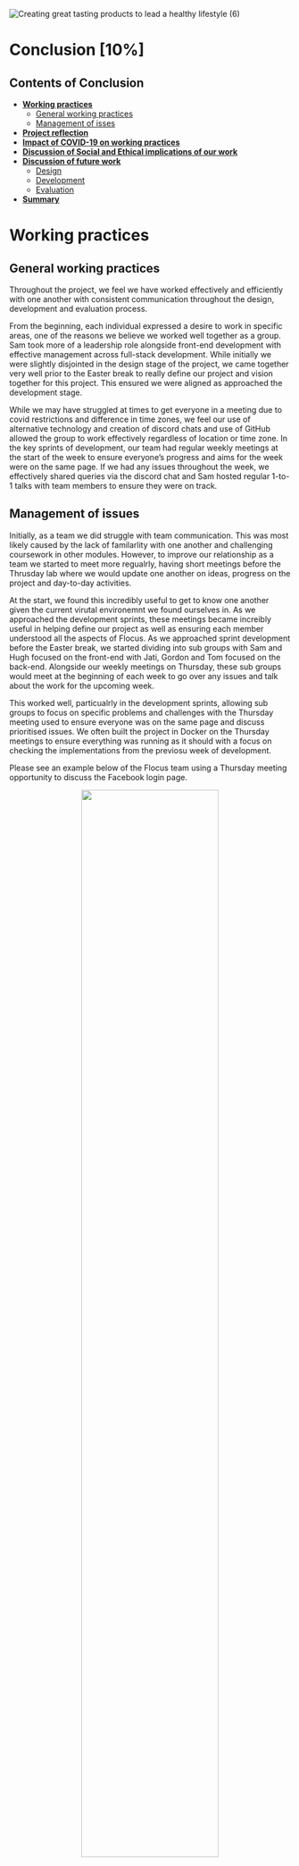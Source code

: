![Creating great tasting products to lead a healthy lifestyle (6)](https://user-images.githubusercontent.com/69913789/115700261-6748a700-a35e-11eb-98ff-42c78f4005bf.gif)

# Conclusion [10%]

## Contents of Conclusion

- [**Working practices**](#Working-practices)
  - [General working practices](#General-working-practices)
  - [Management of isses](#Management-of-issues)
- [**Project reflection**](#Project-reflection)
- [**Impact of COVID-19 on working practices**](Impact-of-COVID-19-on-working-practices)
- [**Discussion of Social and Ethical implications of our work**](#Discussion-of-Social-and-Ethical-implications-of-your-work)
- [**Discussion of future work**](#Discussion-of-future-work)
  - [Design](#Design)
  - [Development](#Development)
  - [Evaluation](#Evaluation)
- [**Summary**](#Summary)

# Working practices

## General working practices

Throughout the project, we feel we have worked effectively and efficiently with one another with consistent communication throughout the design, development and evaluation process.

From the beginning, each individual expressed a desire to work in specific areas, one of the reasons we believe we worked well together as a group. Sam took more of a leadership role alongside front-end development with effective management across full-stack development. While initially we were slightly disjointed in the design stage of the project, we came together very well prior to the Easter break to really define our project and vision together for this project. This ensured we were aligned as approached the development stage.

While we may have struggled at times to get everyone in a meeting due to covid restrictions and difference in time zones, we feel our use of alternative technology and creation of discord chats and use of GitHub allowed the group to work effectively regardless of location or time zone. In the key sprints of development, our team had regular weekly meetings at the start of the week to ensure everyone’s progress and aims for the week were on the same page. If we had any issues throughout the week, we effectively shared queries via the discord chat and Sam hosted regular 1-to-1 talks with team members to ensure they were on track. 

## Management of issues

Initially, as a team we did struggle with team communication. This was most likely caused by the lack of familarlity with one another and challenging coursework in other modules. However, to improve our relationship as a team we started to meet more regualrly, having short meetings before the Thrusday lab where we would update one another on ideas, progress on the project and day-to-day activities. 

At the start, we found this incredibly useful to get to know one another given the current virutal environemnt we found ourselves in. As we approached the development sprints, these meetings became increibly useful in helping define our project as well as ensuring each member understood all the aspects of Flocus. As we approached sprint development before the Easter break, we started dividing into sub groups with Sam and Hugh focused on the front-end with Jati, Gordon and Tom focused on the back-end. Alongside our weekly meetings on Thursday, these sub groups would meet at the beginning of each week to go over any issues and talk about the work for the upcoming week. 

This worked well, particualrly in the development sprints, allowing sub groups to focus on specific problems and challenges with the Thursday meeting used to ensure everyone was on the same page and discuss prioritised issues. We often built the project in Docker on the Thursday meetings to ensure everything was running as it should with a focus on checking the implementations from the previosu week of development. 

Please see an example below of the Flocus team using a Thursday meeting opportunity to discuss the Facebook login page.

<p align="center">
<img src="../report/Images/teamsCall.jpg" width=70%>
</p>
<b><p align= "center"> Figure : A screenshot of a recent team meeting discussing the Facebook login page. </p></b>

Alonsgide these meetings, the use of discord was key for the management of issues. As seen in the communication channels section, we had different discord sub-channels to discuss specific issues to do with ther sprints. These were increibly useful for sub teams to query issues and then if any required the whole team they would be put into the general channel. Overall, the regular team and sub-team meetings alongside use of discord channels enabled quick resolution of any issues the team came across throughout the project.

## Evaluation of agile techniques used by the team

During our final stand-up &#128543;, we discussed our overall experience of the project, including our personal experiences of the agile framework. We identified four main aspects of agile that enabled us to succeed in our ambitions:

<ul>
  <li>Stakeholder Involment</li>
  <li>Customer Collaboration</li>
  <li>Flexibility</li>
  <li>Stress-reduction</li>
</ul>

Our sprints enabled us to focus on an iterative process of development and allowed us to engage key stakeholders towards the end of each sprint – facilitating a customer centric approach. Additionally, we were able to integrate Asaqua, our partner NGO, into the development process through Gordon’s end-of-sprint liaison and feedback sessions with their team. Organising our tasks into manageable responsibilities also helped the team deal with stress, ensuring that no-one was overwhelmed with work. 

The flexibility of agile added significant value to our MVP. Instead of being focused on process and pre-composed plans, being able to deal with our individual and group responsibilities during incremental sprints, facilitated a greater responsiveness to end-user and stakeholder feedback. This ensured that our design did not deviate from our initial objectives for the theme and message of the application. Additionally, From the feedback that Gordon received from the Asaqua team, the transparency provided by the Agile framework allowed them to maintain a full understating of development. This will provide benefit in the future as Asaqua builds on the work that we have previously achieved.  

Agile has been a powerful tool, not only affording benefits to the development team, but also assuring client and stakeholder engagement. Furthermore, agile has helped us deal with issues in an easy and concise manner (such as scheduling and scope creep). As a team, we are very happy that we have maintained this approach throughout the project. 



# Project reflection

Overall, as a team we are very proud of Flocus, including the design, development and evaluation of our MVP (minimum viable product).

At the start, we believe we got slightly ahead of ourselves by trying to plan a project idea that had far too many moving parts for a project of this size. However, after a couple of meetings we quickly nailed down the area of focus to procrastination with an aspect of raising awareness for a critical world issue. While the project required only one of these aspects, we believed we could effectively and efficiently design a product that was a procrastination tool but raised awareness for water accessibility, including the theme of water running throughout the whole application.

Due to our big ideas and aspirations as a team,  when we approached discussing the success of our product we slightly struggled due to define whether or not our project was a success. On one side we had created a minimum viable product that functioned effectively with a Facebook Login capability. However, on the other side there were still areas, such as the google ads and portal personlisation, that we still wanted to integrate into the application. Overall, we had been successful in creating an MVP with future potential to help raise funds for ASAQUA and act as a very effective and personlaised procrastination tool.

Specific hurdles/challenges - SAM TODO

So while we had not met our personal goals for the product, we had been successful in developing an MVP to be passed onto the development team at ASQUA to further optimise and improve the web application in the near future. 

# Impact of COVID-19 on working practices

Overall, we believe we successfully adapted and changed our approach to ensure we delivered a strong MVP (minimum viable product) given circusmtances created by the COVID-19 pandemic. Initally, the biggest challenge was developing relationships between team members however, as mentioned above, the more meeting sna catch ups the more we got to know one another. This meant that by the time we came to designing Flocus, the team had gelled well and were on the same page in regards to the project. 

At times it could have been useful to be in the same room as one another however with effective use of teams and discord we were able to quickly come together (albeit virtually) to overcome any challenges we had. We believe one key aspect that ensured we worked successfully as a team was the ability to hold one another accountable for individual work. Without building those initial relationships, this would have been very hard. Credit must be given to team member, Jati, who due to the time zone difference was working late into the night in numerous occasions. Our use of virtual tools as mentioned ensured we kept a good communication channel with Jati throughout the project.

Overall, we are very proud of one another for the work in this project. We are very excited to meet up for a few drinks and food to celebrate our work once the restrictions allow (and Jati is able to travel to the UK!). 

# Discussion of Social and Ethical implications of our work

There were several concerns that were raised in the ideation process regarding how our proposed project could bring harm to the end-users and third parties. The following discussion will highlight the issues raised and outline the actions that we took to mitigate against specific risk factors.

### User Data Privacy

Our application’s integration with Facebook was tested using Facebook’s ‘developer mode’ which, allowed for Facebook test accounts to be configured and used. This ensured that during the production process, test-users and focus group participants were protected from data privacy breaches. After development, Flocus will require an application review before it can be deployed to actual Facebook users. The review will assure Facebook that our application only takes necessary data for functionality and that this data is stored in a secure manner. As outlined by Facebook’s best practices guide, we have designed our log-in process to only receive the required data from Facebook. 


# Discussion of future work

## Design and development

On the design side of the FLocus, if we had more time we would have liked to do an extensive user study to develop a strongewr understanding of areas of improvement. However, from discussions within the team we have come up with the following ideas for ideas for future design and development of each page:

### Login landing page

- Login capability by email as well alternative social media channels, such as twitter and LinkedIn, alongside google login option.
- An about pop up to read more about the application and what Flocus is
- More animations around studying and the story behind Asaqua.

### Study page

- Introduce a customisable icon that you can design for your work mascot.
- A Google ads section integrated into the page - this will raise revenue that will be donated to ASAQUA. The user is donating by working.
- Portal personalisation so people can alter how long they want to work and have a break for.

### League table 

- Improved metrics for personal statistics.
- Potential for a swimming race animation keeping in line with the theme of water.
- The current league table only ranked our friends, and the user is not inside it. The improvement would be to make the user also exists in the table.

### About page

- Pop-ups for people to learn about ASAQUA rather than bombard with all the information at once.
- Option to donate directly to Asaqua.

### General development

- Possible organisation of code so the backend and frontend are in separate directories.
- Different browser opitimisation.
- Optimise the web page to be effective on web and mobile browsers.
- Possible tool that could be converted into a PWA (progressive web application) to be effective on mobiles as well as desktop browsers.

## Evaluation

As mentioned previously, in the future we woould like to see a full user study of interaction with Flocus. Usability is often considered the most essential factor to investigate as part of the evaluative process. Usability can be defined as the ease of using the webpage and fulfilling user's satisfaction. Key aspects to consider when evaluating the usability of Flocus, include:

- learnability
- memorability
- efficiency
- satisfaction 
- errors

Alongside usability, future evaluiative techniques could focus on evaluating aspects of the following:

- Content - accuracy, conciseness, understandability and does it contain key infromation?
- Appearance - page layout, size and font of writing and page flow.
- Interactivity - portal personalisation, feedback and loyalty.
- Functionality - speed, security, browser compatability and web/mobile compatability.

With pre-planned ethical analysis and approval we would have liked to include the following in future evaluative technqiues:

### Questionaires

If we had the time and resources we would have liked to undertake comprehensive questionaires. These would have been used to evaluate user pathways and UX impressions with a focus on collecting data from a wide range of demographics, including students and working professionals. 

These questionaires are perfect for collecting a broad range of qualitative and quantitative data with diverse demographic and user opinions. Questionaires are a great opportunity to ask a range of closed and open questions

### Interviews

We'd also like to organise one-to-one interview with potential end-users to underatnd their opinions regarding user flows and the design of Flocus.

Due to the nature of interviews, the interviewer is able to ask direct questions about the usability and how users interact with Flocus. We would have followed a semi-structured framework to ensure we collect the required data however explore opinions as they come up in the interviews. Questionairres allow for a more structured data collection. These combined technqiues allow for collection and analysis of diverse qualitative and quantitaive data. 

Other areas to explore for future work:

- Controlled experiments - Flocus team compare users interaction with Flocus and it's close competitiors. 
- Automated usability tools - with further knowledge and experience we would have liked to integrate useful plugins, such as bugsnag and hotjar, and use tools such as USEful to auotmate testing of the usability. 

# Summary

Overall, we have really enjoyed working as a team to build this special project. It has been great to build a tool that is useful to students like ourselves but also raise awareness for a big issue in water accessibility. 

We'd also like to thank the lecturing team for all their help throughout the process. We'd also like to give a specific thanks to Marceli who very kindly helped us navigate through some of our toughest challenges. 